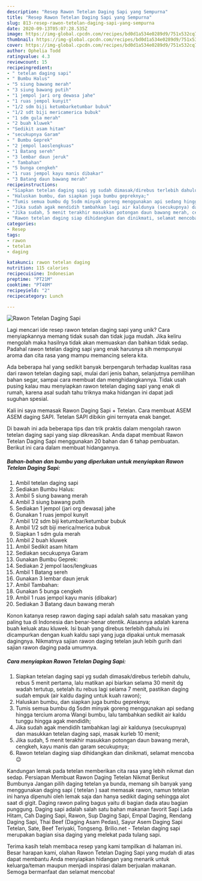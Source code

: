 ```yaml
---
description: "Resep Rawon Tetelan Daging Sapi yang Sempurna"
title: "Resep Rawon Tetelan Daging Sapi yang Sempurna"
slug: 813-resep-rawon-tetelan-daging-sapi-yang-sempurna
date: 2020-09-13T05:07:28.535Z
image: https://img-global.cpcdn.com/recipes/bd0d1a534e0289d9/751x532cq70/rawon-tetelan-daging-sapi-foto-resep-utama.jpg
thumbnail: https://img-global.cpcdn.com/recipes/bd0d1a534e0289d9/751x532cq70/rawon-tetelan-daging-sapi-foto-resep-utama.jpg
cover: https://img-global.cpcdn.com/recipes/bd0d1a534e0289d9/751x532cq70/rawon-tetelan-daging-sapi-foto-resep-utama.jpg
author: Ophelia Todd
ratingvalue: 4.3
reviewcount: 15
recipeingredient:
- " tetelan daging sapi"
- " Bumbu Halus"
- "5 siung bawang merah"
- "3 siung bawang putih"
- "1 jempol jari org dewasa jahe"
- "1 ruas jempol kunyit"
- "1/2 sdm biji ketumbarketumbar bubuk"
- "1/2 sdt biji mericamerica bubuk"
- "1 sdm gula merah"
- "2 buah kluwek"
- "Sedikit asam hitam"
- "secukupnya Garam"
- " Bumbu Geprek"
- "2 jempol laoslengkuas"
- "1 Batang sereh"
- "3 lembar daun jeruk"
- " Tambahan"
- "5 bunga cengkeh"
- "1 ruas jempol kayu manis dibakar"
- "3 Batang daun bawang merah"
recipeinstructions:
- "Siapkan tetelan daging sapi yg sudah dimasak/direbus terlebih dahulu, rebus 5 menit pertama, lalu matikan api biarkan selama 30 menit dg wadah tertutup, setelah itu rebus lagi selama 7 menit, pastikan daging sudah empuk (air kaldu daging untuk kuah rawon);"
- "Haluskan bumbu, dan siapkan juga bumbu gepreknya;"
- "Tumis semua bumbu dg 5sdm minyak goreng menggunakan api sedang hingga tercium aroma Wangi bumbu, lalu tambahkan sedikit air kaldu tunggu hingga agak mendidih;"
- "Jika sudah agak mendidih tambahkan lagi air kaldunya (secukupnya) dan masukkan tetelan daging sapi, masak kurleb 10 menit;"
- "Jika sudah, 5 menit terakhir masukkan potongan daun bawang merah, cengkeh, kayu manis dan garam secukupnya;"
- "Rawon tetelan daging siap dihidangkan dan dinikmati, selamat mencoba 😉"
categories:
- Resep
tags:
- rawon
- tetelan
- daging

katakunci: rawon tetelan daging 
nutrition: 115 calories
recipecuisine: Indonesian
preptime: "PT21M"
cooktime: "PT40M"
recipeyield: "2"
recipecategory: Lunch

---
```



![Rawon Tetelan Daging Sapi](https://img-global.cpcdn.com/recipes/bd0d1a534e0289d9/751x532cq70/rawon-tetelan-daging-sapi-foto-resep-utama.jpg)

Lagi mencari ide resep rawon tetelan daging sapi yang unik? Cara menyiapkannya memang tidak susah dan tidak juga mudah. Jika keliru mengolah maka hasilnya tidak akan memuaskan dan bahkan tidak sedap. Padahal rawon tetelan daging sapi yang enak harusnya sih mempunyai aroma dan cita rasa yang mampu memancing selera kita.

Ada beberapa hal yang sedikit banyak berpengaruh terhadap kualitas rasa dari rawon tetelan daging sapi, mulai dari jenis bahan, selanjutnya pemilihan bahan segar, sampai cara membuat dan menghidangkannya. Tidak usah pusing kalau mau menyiapkan rawon tetelan daging sapi yang enak di rumah, karena asal sudah tahu triknya maka hidangan ini dapat jadi suguhan spesial.

Kali ini saya memasak Rawon Daging Sapi + Tetelan. Cara membuat ASEM ASEM daging SAPI. Tetelan SAPI dibikin gini ternyata enak banget.


Di bawah ini ada beberapa tips dan trik praktis dalam mengolah rawon tetelan daging sapi yang siap dikreasikan. Anda dapat membuat Rawon Tetelan Daging Sapi menggunakan 20 bahan dan 6 tahap pembuatan. Berikut ini cara dalam membuat hidangannya.

<!--inarticleads1-->

##### Bahan-bahan dan bumbu yang diperlukan untuk menyiapkan Rawon Tetelan Daging Sapi:

1. Ambil  tetelan daging sapi
1. Sediakan  Bumbu Halus:
1. Ambil 5 siung bawang merah
1. Ambil 3 siung bawang putih
1. Sediakan 1 jempol (jari org dewasa) jahe
1. Gunakan 1 ruas jempol kunyit
1. Ambil 1/2 sdm biji ketumbar/ketumbar bubuk
1. Ambil 1/2 sdt biji merica/merica bubuk
1. Siapkan 1 sdm gula merah
1. Ambil 2 buah kluwek
1. Ambil Sedikit asam hitam
1. Sediakan secukupnya Garam
1. Gunakan  Bumbu Geprek:
1. Sediakan 2 jempol laos/lengkuas
1. Ambil 1 Batang sereh
1. Gunakan 3 lembar daun jeruk
1. Ambil  Tambahan:
1. Gunakan 5 bunga cengkeh
1. Ambil 1 ruas jempol kayu manis (dibakar)
1. Sediakan 3 Batang daun bawang merah


Konon katanya resep rawon daging sapi adalah salah satu masakan yang paling tua di Indonesia dan benar-benar otentik. Alasannya adalah karena buah keluak atau kluwek. Isi buah yang direbus terlebih dahulu ini dicampurkan dengan kuah kaldu sapi yang juga dipakai untuk memasak dagingnya. Nikmatnya sajian rawon daging tetelan jauh lebih gurih dari sajian rawon daging pada umumnya. 

<!--inarticleads2-->

##### Cara menyiapkan Rawon Tetelan Daging Sapi:

1. Siapkan tetelan daging sapi yg sudah dimasak/direbus terlebih dahulu, rebus 5 menit pertama, lalu matikan api biarkan selama 30 menit dg wadah tertutup, setelah itu rebus lagi selama 7 menit, pastikan daging sudah empuk (air kaldu daging untuk kuah rawon);
1. Haluskan bumbu, dan siapkan juga bumbu gepreknya;
1. Tumis semua bumbu dg 5sdm minyak goreng menggunakan api sedang hingga tercium aroma Wangi bumbu, lalu tambahkan sedikit air kaldu tunggu hingga agak mendidih;
1. Jika sudah agak mendidih tambahkan lagi air kaldunya (secukupnya) dan masukkan tetelan daging sapi, masak kurleb 10 menit;
1. Jika sudah, 5 menit terakhir masukkan potongan daun bawang merah, cengkeh, kayu manis dan garam secukupnya;
1. Rawon tetelan daging siap dihidangkan dan dinikmati, selamat mencoba 😉


Kandungan lemak pada tetelan memberikan cita rasa yang lebih nikmat dan sedap. Persiapan Membuat Rawon Daging Tetelan Nikmat Berikut Bumbunya Jangan pilih daging tetelan ya bunda, memang sih banyak yang menggunakan daging sapi ( tetelan ) saat memasak rawon, namun tetelan ini hanya dipenuhi oleh lemak saja dan hanya sedikit daging sehingga alot saat di gigit. Daging rawon paling bagus yaitu di bagian dada atau bagian punggung. Daging sapi adalah salah satu bahan makanan favorit Sapi Lada Hitam, Cah Daging Sapi, Rawon, Sup Daging Sapi, Empal Daging, Rendang Daging Sapi, Thai Beef (Daging Asam Pedas), Sayur Asem Daging Sapi Tetelan, Sate, Beef Teriyaki, Tongseng. Brilio.net - Tetelan daging sapi merupakan bagian sisa daging yang melekat pada tulang sapi. 

Terima kasih telah membaca resep yang kami tampilkan di halaman ini. Besar harapan kami, olahan Rawon Tetelan Daging Sapi yang mudah di atas dapat membantu Anda menyiapkan hidangan yang menarik untuk keluarga/teman maupun menjadi inspirasi dalam berjualan makanan. Semoga bermanfaat dan selamat mencoba!

